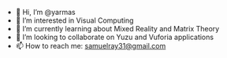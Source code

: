 - 👋 Hi, I’m @yarmas
- 👀 I’m interested in Visual Computing
- 🌱 I’m currently learning about Mixed Reality and Matrix Theory
- 💞️ I’m looking to collaborate on Yuzu and Vuforia applications
- 📫 How to reach me: samuelray31@gmail.com
